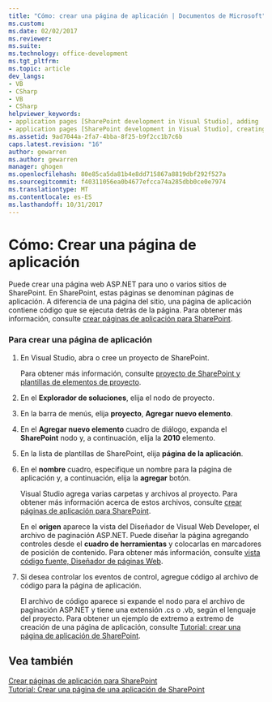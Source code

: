 ```yaml
---
title: "Cómo: crear una página de aplicación | Documentos de Microsoft"
ms.custom: 
ms.date: 02/02/2017
ms.reviewer: 
ms.suite: 
ms.technology: office-development
ms.tgt_pltfrm: 
ms.topic: article
dev_langs:
- VB
- CSharp
- VB
- CSharp
helpviewer_keywords:
- application pages [SharePoint development in Visual Studio], adding
- application pages [SharePoint development in Visual Studio], creating
ms.assetid: 9ad7044a-2fa7-4bba-8f25-b9f2cc1b7c6b
caps.latest.revision: "16"
author: gewarren
ms.author: gewarren
manager: ghogen
ms.openlocfilehash: 80e85ca5da81b4e8dd715867a8819dbf292f527a
ms.sourcegitcommit: f40311056ea0b4677efcca74a285dbb0ce0e7974
ms.translationtype: MT
ms.contentlocale: es-ES
ms.lasthandoff: 10/31/2017
---
```

# <a name="how-to-create-an-application-page"></a>Cómo: Crear una página de aplicación
  Puede crear una página web ASP.NET para uno o varios sitios de SharePoint. En SharePoint, estas páginas se denominan páginas de aplicación. A diferencia de una página del sitio, una página de aplicación contiene código que se ejecuta detrás de la página. Para obtener más información, consulte [crear páginas de aplicación para SharePoint](../sharepoint/creating-application-pages-for-sharepoint.md).  
  
### <a name="to-create-an-application-page"></a>Para crear una página de aplicación  
  
1.  En Visual Studio, abra o cree un proyecto de SharePoint.  
  
     Para obtener más información, consulte [proyecto de SharePoint y plantillas de elementos de proyecto](../sharepoint/sharepoint-project-and-project-item-templates.md).  
  
2.  En el **Explorador de soluciones**, elija el nodo de proyecto.  
  
3.  En la barra de menús, elija **proyecto**, **Agregar nuevo elemento**.  
  
4.  En el **Agregar nuevo elemento** cuadro de diálogo, expanda el **SharePoint** nodo y, a continuación, elija la **2010** elemento.  
  
5.  En la lista de plantillas de SharePoint, elija **página de la aplicación**.  
  
6.  En el **nombre** cuadro, especifique un nombre para la página de aplicación y, a continuación, elija la **agregar** botón.  
  
     Visual Studio agrega varias carpetas y archivos al proyecto. Para obtener más información acerca de estos archivos, consulte [crear páginas de aplicación para SharePoint](../sharepoint/creating-application-pages-for-sharepoint.md).  
  
     En el **origen** aparece la vista del Diseñador de Visual Web Developer, el archivo de paginación ASP.NET. Puede diseñar la página agregando controles desde el **cuadro de herramientas** y colocarlas en marcadores de posición de contenido. Para obtener más información, consulte [vista código fuente, Diseñador de páginas Web](http://msdn.microsoft.com/en-us/5911396b-fe51-4150-9ff1-b085f812862f).  
  
7.  Si desea controlar los eventos de control, agregue código al archivo de código para la página de aplicación.  
  
     El archivo de código aparece si expande el nodo para el archivo de paginación ASP.NET y tiene una extensión .cs o .vb, según el lenguaje del proyecto. Para obtener un ejemplo de extremo a extremo de creación de una página de aplicación, consulte [Tutorial: crear una página de aplicación de SharePoint](../sharepoint/walkthrough-creating-a-sharepoint-application-page.md).  
  
## <a name="see-also"></a>Vea también  
 [Crear páginas de aplicación para SharePoint](../sharepoint/creating-application-pages-for-sharepoint.md)   
 [Tutorial: Crear una página de una aplicación de SharePoint](../sharepoint/walkthrough-creating-a-sharepoint-application-page.md)  
  
  